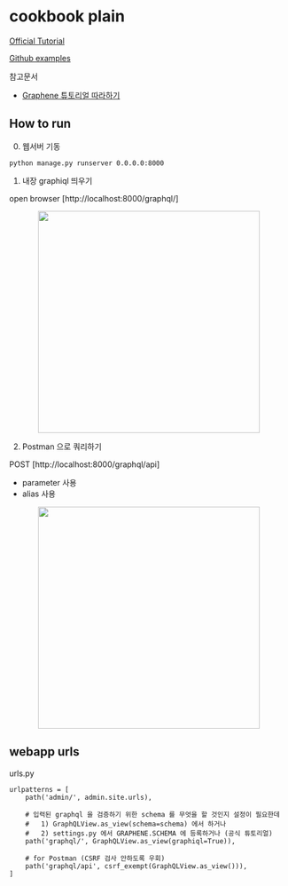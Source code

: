 # cookbook plain

[Official Tutorial](https://docs.graphene-python.org/projects/django/en/latest/tutorial-relay/)

[Github examples](https://github.com/graphql-python/graphene-django/tree/master/examples)

참고문서

- [Graphene 튜토리얼 따라하기](https://jonnung.dev/graphql/2019/08/05/python-graphql-graphene-tutorial/)


## How to run

0) 웹서버 기동

```
python manage.py runserver 0.0.0.0:8000
```

1) 내장 graphiql 띄우기

open browser [http://localhost:8000/graphql/]

<p align="center">
<img height="400" src="https://github.com/maxmin93/graphene_examples/blob/master/cookbook/doc/graphene_examples-cookbook-graphi.png">
</p>

2) Postman 으로 쿼리하기

POST [http://localhost:8000/graphql/api]

- parameter 사용
- alias 사용

<p align="center">
<img height="400" src="https://github.com/maxmin93/graphene_examples/blob/master/cookbook/doc/graphene_examples-cookbook-Postman.png">
</p>

## webapp urls

urls.py 
```
urlpatterns = [
    path('admin/', admin.site.urls),
    
    # 입력된 graphql 을 검증하기 위한 schema 를 무엇을 할 것인지 설정이 필요한데
    #   1) GraphQLView.as_view(schema=schema) 에서 하거나
    #   2) settings.py 에서 GRAPHENE.SCHEMA 에 등록하거나 (공식 튜토리얼)
    path('graphql/', GraphQLView.as_view(graphiql=True)),
    
    # for Postman (CSRF 검사 안하도록 우회)
    path('graphql/api', csrf_exempt(GraphQLView.as_view())),
]
```
